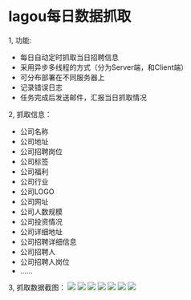 # lagou每日数据抓取
1, 功能:
 - 每日自动定时抓取当日招聘信息
 - 采用异步多线程的方式（分为Server端，和Client端）
 - 可分布部署在不同服务器上
 - 记录错误日志
 - 任务完成后发送邮件，汇报当日抓取情况
 
2, 抓取信息：
 - 公司名称
 - 公司地址
 - 公司招聘岗位
 - 公司标签
 - 公司福利
 - 公司行业
 - 公司LOGO
 - 公司网址
 - 公司人数规模
 - 公司投资情况
 - 公司详细地址
 - 公司招聘详细信息
 - 公司招聘人
 - 公司招聘人岗位
 - ......
 
3, 抓取数据截图：
 ![](http://i1.piimg.com/567571/5cb2fef7d8ac1678.png)
 ![](http://i1.piimg.com/567571/aaf8c8087468432d.png)
 ![](http://i1.piimg.com/567571/40c005ad57d247eb.png)
 ![](http://i1.piimg.com/567571/39bb0869159257d3.png)
 ![](http://i1.piimg.com/567571/48ffcee445f09368.png)
 ![](http://i1.piimg.com/567571/dd38339e88472057.png)
 ![](http://p1.bpimg.com/567571/18cb7810c8c21342.png)
